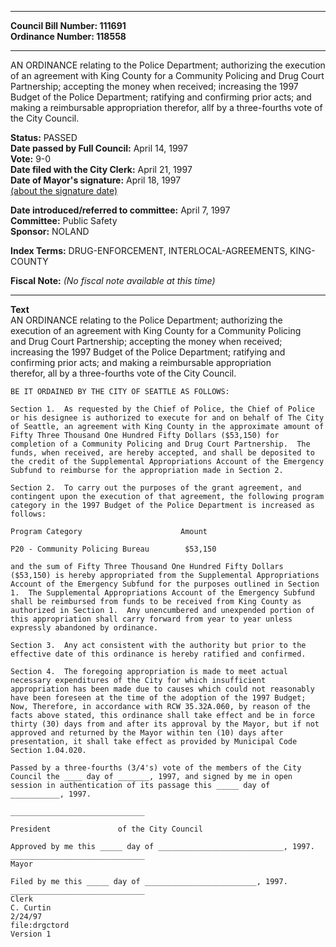 * * * * *  
  
**Council Bill Number: [](#h0)[](#h2)111691**   
**Ordinance Number: 118558**  
  
* * * * *  
  
AN ORDINANCE relating to the Police Department; authorizing the execution of an agreement with King County for a Community Policing and Drug Court Partnership; accepting the money when received; increasing the 1997 Budget of the Police Department; ratifying and confirming prior acts; and making a reimbursable appropriation therefor, allf by a three-fourths vote of the City Council.  
  
**Status:** PASSED   
**Date passed by Full Council:** April 14, 1997   
**Vote:** 9-0   
**Date filed with the City Clerk:** April 21, 1997   
**Date of Mayor's signature:** April 18, 1997   
[(about the signature date)](/~public/approvaldate.htm)   
  
  
**Date introduced/referred to committee:** April 7, 1997   
**Committee:** Public Safety   
**Sponsor:** NOLAND   
  
**Index Terms:** DRUG-ENFORCEMENT, INTERLOCAL-AGREEMENTS, KING-COUNTY  
  
**Fiscal Note:** *(No fiscal note available at this time)*  
  
* * * * *  
  
**Text**  
    AN ORDINANCE relating to the Police Department; authorizing the  
    execution of an agreement with King County for a Community Policing  
    and Drug Court Partnership; accepting the money when received;  
    increasing the 1997 Budget of the Police Department; ratifying and  
    confirming prior acts; and making a reimbursable appropriation  
    therefor, all by a three-fourths vote of the City Council.  
  
    BE IT ORDAINED BY THE CITY OF SEATTLE AS FOLLOWS:  
  
    Section 1.  As requested by the Chief of Police, the Chief of Police  
    or his designee is authorized to execute for and on behalf of The City  
    of Seattle, an agreement with King County in the approximate amount of  
    Fifty Three Thousand One Hundred Fifty Dollars ($53,150) for  
    completion of a Community Policing and Drug Court Partnership.  The  
    funds, when received, are hereby accepted, and shall be deposited to  
    the credit of the Supplemental Appropriations Account of the Emergency  
    Subfund to reimburse for the appropriation made in Section 2.  
  
    Section 2.  To carry out the purposes of the grant agreement, and  
    contingent upon the execution of that agreement, the following program  
    category in the 1997 Budget of the Police Department is increased as  
    follows:  
  
    Program Category                      Amount  
  
    P20 - Community Policing Bureau        $53,150  
  
    and the sum of Fifty Three Thousand One Hundred Fifty Dollars  
    ($53,150) is hereby appropriated from the Supplemental Appropriations  
    Account of the Emergency Subfund for the purposes outlined in Section  
    1.  The Supplemental Appropriations Account of the Emergency Subfund  
    shall be reimbursed from funds to be received from King County as  
    authorized in Section 1.  Any unencumbered and unexpended portion of  
    this appropriation shall carry forward from year to year unless  
    expressly abandoned by ordinance.  
  
    Section 3.  Any act consistent with the authority but prior to the  
    effective date of this ordinance is hereby ratified and confirmed.  
  
    Section 4.  The foregoing appropriation is made to meet actual  
    necessary expenditures of the City for which insufficient  
    appropriation has been made due to causes which could not reasonably  
    have been foreseen at the time of the adoption of the 1997 Budget;  
    Now, Therefore, in accordance with RCW 35.32A.060, by reason of the  
    facts above stated, this ordinance shall take effect and be in force  
    thirty (30) days from and after its approval by the Mayor, but if not  
    approved and returned by the Mayor within ten (10) days after  
    presentation, it shall take effect as provided by Municipal Code  
    Section 1.04.020.  
  
    Passed by a three-fourths (3/4's) vote of the members of the City  
    Council the ____ day of _______, 1997, and signed by me in open  
    session in authentication of its passage this _____ day of  
    ___________, 1997.  
  
    ______________________________  
  
    President               of the City Council  
  
    Approved by me this _____ day of ____________________________, 1997.  
    ______________________________  
    Mayor  
  
    Filed by me this _____ day of _________________________, 1997.  
    ______________________________  
    Clerk  
    C. Curtin  
    2/24/97  
    file:drgctord  
    Version 1  
